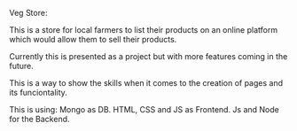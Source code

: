 Veg Store:

This is a store for local farmers to list their products on an online platform which would allow them to sell their products.

Currently this is presented as a project but with more features coming in the future.

This is a way to show the skills when it comes to the creation of pages and its funciontality.

This is using:
Mongo as DB.
HTML, CSS and JS as Frontend.
Js and Node for the Backend.
